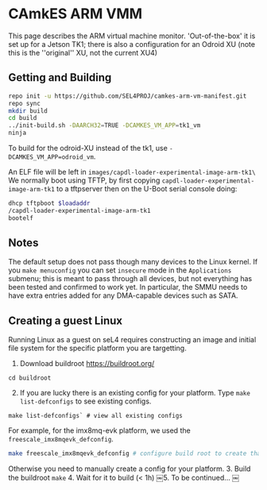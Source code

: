 # CAmkES ARM VMM
 This page describes the ARM virtual machine monitor. 'Out-of-the-box' it is set up for a Jetson TK1; there is also a configuration for an Odroid XU (note this is the ''original'' XU, not the current XU4)

## Getting and Building
```bash
repo init -u https://github.com/SEL4PROJ/camkes-arm-vm-manifest.git
repo sync
mkdir build
cd build
../init-build.sh -DAARCH32=TRUE -DCAMKES_VM_APP=tk1_vm
ninja
```

To build for the odroid-XU instead of the tk1, use `-DCAMKES_VM_APP=odroid_vm`.

An ELF file will be left in `images/capdl-loader-experimental-image-arm-tk1\` We normally boot using TFTP, by first copying `capdl-loader-experimental-image-arm-tk1` to a tftpserver then on the U-Boot serial console doing:
```bash
dhcp tftpboot $loadaddr
/capdl-loader-experimental-image-arm-tk1
bootelf
```

## Notes
 The default setup does not pass though many devices to the Linux kernel. If you `make menuconfig` you can set `insecure` mode in the `Applications` submenu; this is meant to pass through all devices, but not
everything has been tested and confirmed to work yet. In particular, the SMMU needs to have extra entries added for any DMA-capable devices such as SATA.

## Creating a guest Linux

Running Linux as a guest on seL4 requires constructing an image and initial file system for the specific platform you are targetting.

1. Download buildroot https://buildroot.org/
```
cd buildroot
```
2. If you are lucky there is an existing config for your platform. Type `make list-defconfigs` to see existing configs.
```
make list-defconfigs` # view all existing configs
```
For example, for the imx8mq-evk platform, we used the `freescale_imx8mqevk_defconfig`.
```bash
make freescale_imx8mqevk_defconfig # configure build root to create that config
```
Otherwise you need to manually create a config for your platform.
3. Build the buildroot
```make```
4. Wait for it to build (< 1h)
￼5. To be continued... 
￼
